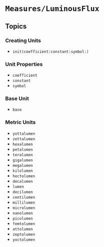 # ``Measures/LuminousFlux``

## Topics

### Creating Units

- ``init(coefficient:constant:symbol:)``

### Unit Properties

- ``coefficient``
- ``constant``
- ``symbol``

### Base Unit

- ``base``

### Metric Units

- ``yottalumen``
- ``zettalumen``
- ``hexalumen``
- ``petalumen``
- ``teralumen``
- ``gigalumen``
- ``megalumen``
- ``kilolumen``
- ``hectolumen``
- ``decalumen``
- ``lumen``
- ``decilumen``
- ``centilumen``
- ``millilumen``
- ``microlumen``
- ``nanolumen``
- ``picolumen``
- ``femtolumen``
- ``attolumen``
- ``zeptolumen``
- ``yoctolumen``
